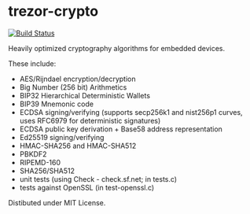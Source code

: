 trezor-crypto
=============

[![Build Status](https://travis-ci.org/trezor/trezor-crypto.svg?branch=master)](https://travis-ci.org/trezor/trezor-crypto)

Heavily optimized cryptography algorithms for embedded devices.

These include:
- AES/Rijndael encryption/decryption
- Big Number (256 bit) Arithmetics
- BIP32 Hierarchical Deterministic Wallets
- BIP39 Mnemonic code
- ECDSA signing/verifying (supports secp256k1 and nist256p1 curves,
  uses RFC6979 for deterministic signatures)
- ECDSA public key derivation + Base58 address representation
- Ed25519 signing/verifying
- HMAC-SHA256 and HMAC-SHA512
- PBKDF2
- RIPEMD-160
- SHA256/SHA512
- unit tests (using Check - check.sf.net; in tests.c)
- tests against OpenSSL (in test-openssl.c)

Distibuted under MIT License.
